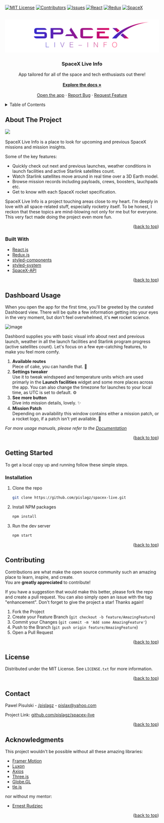 <div id="top"></div>

<!-- PROJECT SHIELDS -->

[![MIT License][license-shield]][license-url]
[![Contributors][contributors-shield]][contributors-url]
[![Issues][issues-shield]][issues-url]
[![React][react-shield]][react-url]
[![Redux][redux-shield]][redux-url]
[![SpaceX][spacex-shield]][spacex-url]

<!-- [![Three.js-shield][threejs-shield]][threejs-url] -->
<!-- [![Forks][forks-shield]][forks-url] -->
<!-- [![Stargazers][stars-shield]][stars-url] -->
<!-- [![LinkedIn][linkedin-shield]][linkedin-url] -->

<!-- PROJECT LOGO -->
<br />
<div align="center">
  <a href="https://spacex-live.netlify.app">
    <img src="docs/animated-logo.svg" alt="Logo">
  </a>

  <h3 align="center">SpaceX Live Info</h3>

  <p align="center">
    App tailored for all of the space and tech enthusiasts out there!
    <br />
    <br />
    <a href="docs/README.md"><strong>Explore the docs »</strong></a>
    <br />
    <br />
    <a href="https://spacex-live.netlify.app">Open the app</a>
    ·
    <a href="https://github.com/pislagz/spacex-live/issues">Report Bug</a>
    ·
    <a href="https://github.com/pislagz/spacex-live/issues">Request Feature</a>
  </p>
</div>

<!-- TABLE OF CONTENTS -->
<details>
  <summary>Table of Contents</summary>
  <ol>
    <li>
      <a href="#about-the-project">About The Project</a>
      <ul>
        <li><a href="#built-with">Built With</a></li>
      </ul>
    </li>
    <li>
      <a href="#getting-started">Getting Started</a>
      <ul>
        <li><a href="#installation">Installation</a></li>
      </ul>
    </li>
    <li><a href="#dashboard-usage">Usage</a></li>
    <li><a href="#contributing">Contributing</a></li>
    <li><a href="#license">License</a></li>
    <li><a href="#contact">Contact</a></li>
    <li><a href="#acknowledgments">Acknowledgments</a></li>
  </ol>
</details>

<!-- ABOUT THE PROJECT -->

## About The Project

![](https://github.com/pislagz/pislagz/blob/main/assets/spacex-live/animation.webp)

SpaceX Live Info is a place to look for upcoming and previous SpaceX missions and mission insights.

Some of the key features:

- Quickly check out next and previous launches, weather conditions in launch facilities and active Starlink satellites count.
- Watch Starlink satellites move around in real time over a 3D Earth model.
- Browse mission records including payloads, crews, boosters, lauchpads etc.
- Get to know with each SpaceX rocket specification.

SpaceX Live Info is a project touching areas close to my heart. I'm deeply in love with all space-related stuff, especially rocketry itself. To be honest, I reckon that these topics are mind-blowing not only for me but for everyone. This very fact made doing the project even more fun.

<p align="right">(<a href="#top">back to top</a>)</p>

### Built With

- [React.js](https://reactjs.org/)
- [Redux.js](https://redux.js.org/)
- [styled-components](https://styled-components.com/)
- [styled-system](https://styled-system.com)
- [SpaceX-API](https://github.com/r-spacex/SpaceX-API/)

<p align="right">(<a href="#top">back to top</a>)</p>

<!-- USAGE EXAMPLES -->

## Dashboard Usage

When you open the app for the first time, you'll be greeted by the curated Dashboard view. There will be quite a few information getting into your eyes in the very moment, but don't feel overwhelmed, it's <s>not</s> rocket science.

![image](https://user-images.githubusercontent.com/77860645/145186107-6b3df8d8-bab9-4998-bb81-f887df6f5084.png)

Dashbord supplies you with basic visual info about next and previous launch, weather in all the launch facilities and Starlink program progress (active satellites count).
Let's focus on a few eye-catching features, to make you feel more comfy.

<ol>
  <li><b>Available routes</b><br/>Piece of cake, you can handle that. 🍰</li>
  <li><b>Settings tweaker</b><br/>Use it to tweak windspeed and temperature units which are used primarly in the <b>Launch facilities</b> widget and some more places across the app. You can also change the timezone for launches to your local time, as UTC is set to default. ⚙️</li>
  <li><b>See more button</b></br>Dive into mission details, lovely. ✨</li>
  <li><b>Mission Patch</b><br/>Depending on availability this window contains either a mission patch, or a rocket logo, if a patch isn't yet available. 🚀</li>
</ol>

_For more usage manuals, please refer to the <a href="docs/README.md">Documentation</a>_

<p align="right">(<a href="#top">back to top</a>)</p>

<!-- GETTING STARTED -->

## Getting Started

To get a local copy up and running follow these simple steps.

### Installation

1. Clone the repo
   ```sh
   git clone https://github.com/pislagz/spacex-live.git
   ```
2. Install NPM packages
   ```sh
   npm install
   ```
3. Run the dev server
   ```sh
   npm start
   ```

<p align="right">(<a href="#top">back to top</a>)</p>

<!-- CONTRIBUTING -->

## Contributing

Contributions are what make the open source community such an amazing place to learn, inspire, and create.<br />
You are **greatly appreciated** to contribute!

If you have a suggestion that would make this better, please fork the repo and create a pull request. You can also simply open an issue with the tag "enhancement".
Don't forget to give the project a star! Thanks again!

1. Fork the Project
2. Create your Feature Branch (`git checkout -b feature/AmazingFeature`)
3. Commit your Changes (`git commit -m 'Add some AmazingFeature'`)
4. Push to the Branch (`git push origin feature/AmazingFeature`)
5. Open a Pull Request

<p align="right">(<a href="#top">back to top</a>)</p>

<!-- LICENSE -->

## License

Distributed under the MIT License. See `LICENSE.txt` for more information.

<p align="right">(<a href="#top">back to top</a>)</p>

<!-- CONTACT -->

## Contact

Pawel Pisulski - [/pislagz](https://github.com/pislagz) - pislax@yahoo.com

Project Link: [github.com/pislagz/spacex-live](github.com/pislagz/spacex-live)

<p align="right">(<a href="#top">back to top</a>)</p>

<!-- ACKNOWLEDGMENTS -->

## Acknowledgments

This project wouldn't be possible without all these amazing libraries:

- [Framer Motion](https://github.com/pislagz/spacex-live/issues)
- [Luxon](https://moment.github.io/luxon/#/)
- [Axios](https://axios-http.com/docs/intro)
- [Three.js](https://threejs.org)
- [Globe.GL](https://globe.gl)
- [tle.js](https://www.npmjs.com/package/tle)

nor without my mentor:

- [Ernest Rudziec](https://github.com/ernestrudziec/)

<p align="right">(<a href="#top">back to top</a>)</p>

<!-- MARKDOWN LINKS & IMAGES -->

[contributors-shield]: https://img.shields.io/github/contributors/pislagz/spacex-live.svg?style=for-the-badge
[contributors-url]: https://github.com/pislagz/spacex-live/graphs/contributors
[forks-shield]: https://img.shields.io/github/forks/pislagz/spacex-live.svg?style=for-the-badge
[forks-url]: https://github.com/pislagz/spacex-live/network/members
[stars-shield]: https://img.shields.io/github/stars/pislagz/spacex-live.svg?style=for-the-badge
[stars-url]: https://github.com/pislagz/spacex-live/stargazers
[issues-shield]: https://img.shields.io/github/issues/pislagz/spacex-live.svg?style=for-the-badge
[issues-url]: https://github.com/pislagz/spacex-live/issues
[license-shield]: https://img.shields.io/github/license/pislagz/spacex-live.svg?style=for-the-badge
[license-url]: https://github.com/pislagz/spacex-live/blob/master/LICENSE.txt
[linkedin-shield]: https://img.shields.io/badge/-LinkedIn-black.svg?style=for-the-badge&logo=linkedin&colorB=555
[linkedin-url]: https://linkedin.com
[product-screenshot]: images/screenshot.png
[react-shield]: https://img.shields.io/static/v1?label=&message=React&color=gray&style=for-the-badge&logo=react
[react-url]: https://reactjs.org
[redux-shield]: https://img.shields.io/static/v1?label=&message=Redux&color=9321b5&style=for-the-badge&logo=redux
[redux-url]: https://redux.js.org
[spacex-shield]: https://img.shields.io/static/v1?label=&message=SpaceX&color=3e3c5c&style=for-the-badge&logo=spacex
[spacex-url]: https://www.spacex.com
[threejs-shield]: https://img.shields.io/static/v1?label=&message=three.js&color=2b2b2b&style=for-the-badge&logo=threedotjs
[threejs-url]: https://threejs.org
